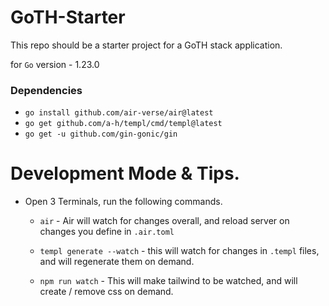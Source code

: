 # GoTH-Starter

This repo should be a starter project for a GoTH stack application.

for `Go` version - 1.23.0

### Dependencies
- `go install github.com/air-verse/air@latest`
- `go get github.com/a-h/templ/cmd/templ@latest`
- `go get -u github.com/gin-gonic/gin`



# Development Mode & Tips.

 - Open 3 Terminals, run the following commands.
    - `air` - Air will watch for changes overall, and reload server on changes you define in `.air.toml`

    - `templ generate --watch` - this will watch for changes in `.templ` files, and will regenerate them on demand.

    - `npm run watch` - This will make tailwind to be watched, and will create / remove css on demand.

